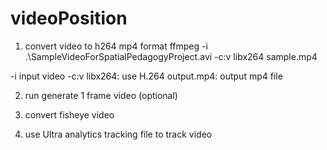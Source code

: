# videoPosition
 
1. convert video to h264 mp4 format
ffmpeg -i .\SampleVideoForSpatialPedagogyProject.avi -c:v libx264 sample.mp4

-i input video
-c:v libx264: use H.264
output.mp4: output mp4 file

2. run generate 1 frame video (optional)

3. convert fisheye video

4. use Ultra analytics tracking file to track video